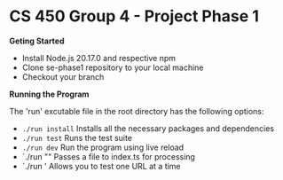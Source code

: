 # CS 450 Group 4 - Project Phase 1

**Geting Started**

- Install Node.js 20.17.0 and respective npm
- Clone se-phase1 repository to your local machine
- Checkout your branch

**Running the Program**

The 'run' excutable file in the root directory has the following options:

- `./run install` Installs all the necessary packages and dependencies
- `./run test` Runs the test suite
- `./run dev` Run the program using live reload
- `./run "<path to file>" Passes a file to index.ts for processing
- `./run <url>' Allows you to test one URL at a time
